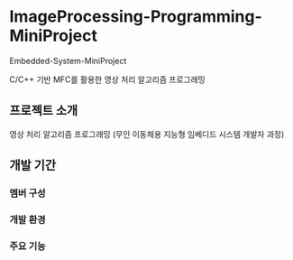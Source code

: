 # ImageProcessing-Programming-MiniProject
Embedded-System-MiniProject


C/C++ 기반 MFC를 활용한 영상 처리 알고리즘 프로그래밍


## 프로젝트 소개
영상 처리 알고리즘 프로그래밍 (무인 이동체용 지능형 임베디드 시스템 개발자 과정)


## 개발 기간


### 멤버 구성


### 개발 환경


### 주요 기능
